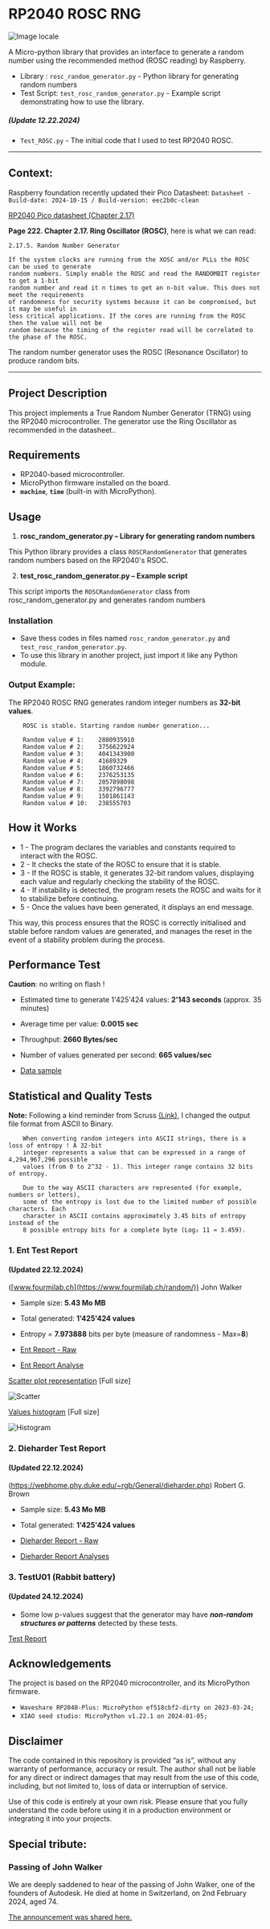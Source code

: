 # RP2040 ROSC RNG

![Image locale](https://github.com/MicroControleurMonde/RP2040-RNG/blob/main/Reports/RP2040-resizeimage3.png)

A Micro-python library that provides an interface to generate a random number using the recommended method (ROSC reading) by Raspberry.
- Library : `rosc_random_generator.py` -  Python library for generating random numbers
- Test Script: `test_rosc_random_generator.py` - Example script demonstrating how to use the library.

##### (Update 12.22.2024)
- `Test_ROSC.py` - The initial code that I used to test RP2040 ROSC.
---

## Context:

Raspberry foundation recently updated their Pico Datasheet:
`Datasheet - Build-date: 2024-10-15 / Build-version: eec2b0c-clean` 

[RP2040 Pico datasheet (Chapter 2.17)](https://datasheets.raspberrypi.com/pico/pico-datasheet.pdf)

**Page 222.  Chapter 2.17. Ring Oscillator (ROSC)**, here is what we can read:

    2.17.5. Random Number Generator
    
    If the system clocks are running from the XOSC and/or PLLs the ROSC can be used to generate 
    random numbers. Simply enable the ROSC and read the RANDOMBIT register to get a 1-bit 
    random number and read it n times to get an n-bit value. This does not meet the requirements
    of randomness for security systems because it can be compromised, but it may be useful in 
    less critical applications. If the cores are running from the ROSC then the value will not be
    random because the timing of the register read will be correlated to the phase of the ROSC.
    
The random number generator uses the ROSC (Resonance Oscillator) to produce random bits.

---
## Project Description

This project implements a True Random Number Generator (TRNG) using the RP2040 microcontroller. The generator use the Ring Oscillator as recommended in the datasheet..

## Requirements

- RP2040-based microcontroller.
- MicroPython firmware installed on the board.
- **`machine`**, **`time`** (built-in with MicroPython).

## Usage

1. **rosc_random_generator.py – Library for generating random numbers**

This Python library provides a class `ROSCRandomGenerator` that generates random numbers based on the RP2040's RSOC.

2. **test_rosc_random_generator.py – Example script**

This script imports the `ROSCRandomGenerator` class from rosc_random_generator.py and generates random numbers

### Installation
- Save thess codes in files named `rosc_random_generator.py` and `test_rosc_random_generator.py`.
- To use this library in another project, just import it like any Python module.

### Output Example:

The RP2040 ROSC RNG generates random integer numbers as **32-bit values**.

        ROSC is stable. Starting random number generation...

        Random value # 1:	 2880935910
        Random value # 2:	 3756622924
        Random value # 3:	 4041343900
        Random value # 4:	 41689329
        Random value # 5:	 1860732466
        Random value # 6:	 2376253135
        Random value # 7:	 2057898098
        Random value # 8:	 3392796777
        Random value # 9:	 1501861143
        Random value # 10:	 238555703
## How it Works

- 1 - The program declares the variables and constants required to interact with the ROSC.
- 2 - It checks the state of the ROSC to ensure that it is stable.
- 3 - If the ROSC is stable, it generates 32-bit random values, displaying each value and regularly checking the stability of the ROSC.
- 4 - If instability is detected, the program resets the ROSC and waits for it to stabilize before continuing.
- 5 - Once the values have been generated, it displays an end message.

This way, this process ensures that the ROSC is correctly initialised and stable before random values are generated, and manages the reset in the event of a stability problem during the process.

## Performance Test

**Caution**: no writing on flash !

- Estimated time to generate 1'425'424 values: **2'143 seconds** (approx. 35 minutes)
- Average time per value: **0.0015 sec**
- Throughput: **2660 Bytes/sec**
- Number of values generated per second: **665 values/sec**

- [Data sample](https://github.com/MicroControleurMonde/RP2040_ROSC_RNG/blob/main/Reports/rp2040_rosc_rng_1425424.bin)

## Statistical and Quality Tests

**Note:** Following a kind reminder from Scruss [(Link)](https://github.com/scruss), I changed the output file format from ASCII to Binary.

        When converting random integers into ASCII strings, there is a loss of entropy ! A 32-bit 
        integer represents a value that can be expressed in a range of 4,294,967,296 possible 
        values (from 0 to 2^32 - 1). This integer range contains 32 bits of entropy.
        
        Due to the way ASCII characters are represented (for example, numbers or letters), 
        some of the entropy is lost due to the limited number of possible characters. Each 
        character in ASCII contains approximately 3.45 bits of entropy instead of the 
        8 possible entropy bits for a complete byte (Log₂ 11 ≈ 3.459).


### 1. Ent Test Report 
#### (Updated 22.12.2024)

  ([www.fourmilab.ch](https://www.fourmilab.ch/random/)) John Walker
- Sample size: **5.43 Mo MB**
- Total generated: **1'425'424 values**
- Entropy = **7.973888** bits per byte (measure of randomness - Max=**8**)

- [Ent Report - Raw](https://github.com/MicroControleurMonde/RP2040_ROSC_RNG/blob/main/Reports/Ent_rp2040_rosc_rng_1425424.txt)
- [Ent Report Analyse](https://github.com/MicroControleurMonde/RP2040_ROSC_RNG/blob/main/Reports/Ent_1Mil_Report_Analyse.md)

[Scatter plot representation](https://github.com/MicroControleurMonde/RP2040_ROSC_RNG/blob/main/Reports/Scatter%20Plot.png) [Full size]

![Scatter](https://github.com/MicroControleurMonde/RP2040_ROSC_RNG/blob/main/Reports/Webp.net-resizeimage2.png)

[Values histogram](https://github.com/MicroControleurMonde/RP2040_ROSC_RNG/blob/main/Reports/Histogram%20of%20Random%20Numbers.png) [Full size]

![Histogram](https://github.com/MicroControleurMonde/RP2040_ROSC_RNG/blob/main/Reports/Webp.net-resizeimage.png)


### 2. Dieharder Test Report
#### (Updated 22.12.2024)
(https://webhome.phy.duke.edu/~rgb/General/dieharder.php) Robert G. Brown

- Sample size: **5.43 Mo MB**
- Total generated: **1'425'424 values**

- [Dieharder Report - Raw](https://github.com/MicroControleurMonde/RP2040_ROSC_RNG/blob/main/Reports/Dieharder_rp2040_rosc_rng_1Mil.txt)
- [Dieharder Report Analyses](https://github.com/MicroControleurMonde/RP2040_ROSC_RNG/blob/main/Reports/Dieharder_1Mil_Report_Analyse.md)

### 3. TestU01 (**Rabbit** battery)
#### (Updated 24.12.2024)

- Some low p-values suggest that the generator may have _**non-random structures or patterns**_ detected by these tests.
  
[Test Report](https://github.com/MicroControleurMonde/RP2040_ROSC_RNG/blob/main/Reports/TestU01_Rabbit.md)

## Acknowledgements

The project is based on the RP2040 microcontroller, and its MicroPython firmware.
- `Waveshare RP2040-Plus: MicroPython ef518cbf2-dirty on 2023-03-24;`
- `XIAO seed studio: MicroPython v1.22.1 on 2024-01-05;`

## Disclaimer

The code contained in this repository is provided “as is”, without any warranty of performance, accuracy or result. The author shall not be liable for any direct or indirect damages that may result from the use of this code, including, but not limited to, loss of data or interruption of service.

Use of this code is entirely at your own risk. Please ensure that you fully understand the code before using it in a production environment or integrating it into your projects.

## Special tribute:

### Passing of John Walker

We are deeply saddened to hear of the passing of John Walker, one of the founders of Autodesk. He died at home in Switzerland, on 2nd February 2024, aged 74.

[The announcement was shared here.](https://www.engineering.com/a-cad-legend-passes-autodesk-founder-john-walker-1949-to-2024/)
